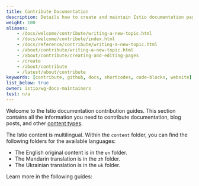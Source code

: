```yaml
---
title: Contribute Documentation
description: Details how to create and maintain Istio documentation pages.
weight: 100
aliases:
    - /docs/welcome/contribute/writing-a-new-topic.html
    - /docs/welcome/contribute/index.html
    - /docs/reference/contribute/writing-a-new-topic.html
    - /about/contribute/writing-a-new-topic.html
    - /about/contribute/creating-and-editing-pages
    - /create
    - /about/contribute
    - /latest/about/contribute
keywords: [contribute, github, docs, shortcodes, code-blocks, website]
list_below: true
owner: istio/wg-docs-maintainers
test: n/a
---
```


Welcome to the Istio documentation contribution guides. This section contains
all the information you need to contribute documentation, blog posts, and other
[content types](/docs/releases/contribute/add-content/#content-types).

The Istio content is multilingual. Within the `content` folder, you can
find the following folders for the available languages:

- The English original content is in the `en` folder.
- The Mandarin translation is in the `zh` folder.
- The Ukrainian translation is in the `uk` folder.

Learn more in the following guides:
